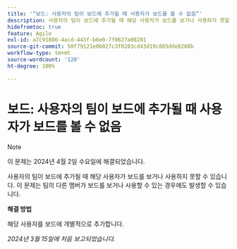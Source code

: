 ```yaml
---
title: '“보드: 사용자의 팀이 보드에 추가될 때 사용자가 보드를 볼 수 없음”'
description: 사용자의 팀이 보드에 추가될 때 해당 사용자가 보드를 보거나 사용하지 못할 수 있습니다. 이 문제는 팀의 다른 멤버가 보드를 보거나 사용할 수 있는 경우에도 발생할 수 있습니다. 해결 방법을 사용할 수 있습니다.
hidefromtoc: true
feature: Agile
exl-id: a7c91886-4acd-443f-b6e0-7f0627a08281
source-git-commit: 50f79121e0b027c3f0283cd43d19c885dde8268b
workflow-type: tm+mt
source-wordcount: '120'
ht-degree: 100%

---
```


# 보드: 사용자의 팀이 보드에 추가될 때 사용자가 보드를 볼 수 없음

>[!NOTE]
>
>이 문제는 2024년 4월 2일 수요일에 해결되었습니다.

사용자의 팀이 보드에 추가될 때 해당 사용자가 보드를 보거나 사용하지 못할 수 있습니다. 이 문제는 팀의 다른 멤버가 보드를 보거나 사용할 수 있는 경우에도 발생할 수 있습니다.

**해결 방법**

해당 사용자를 보드에 개별적으로 추가합니다.

_2024년 3월 15일에 처음 보고되었습니다._
